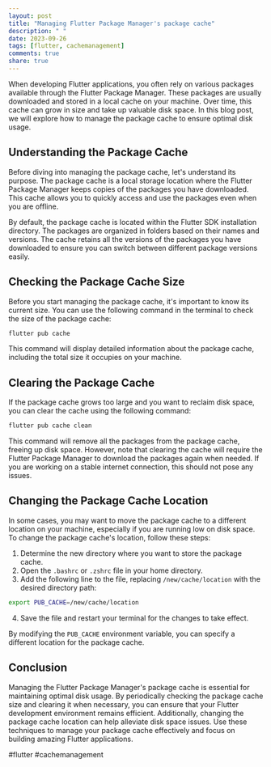 ```yaml
---
layout: post
title: "Managing Flutter Package Manager's package cache"
description: " "
date: 2023-09-26
tags: [flutter, cachemanagement]
comments: true
share: true
---
```


When developing Flutter applications, you often rely on various packages available through the Flutter Package Manager. These packages are usually downloaded and stored in a local cache on your machine. Over time, this cache can grow in size and take up valuable disk space. In this blog post, we will explore how to manage the package cache to ensure optimal disk usage.

## Understanding the Package Cache

Before diving into managing the package cache, let's understand its purpose. The package cache is a local storage location where the Flutter Package Manager keeps copies of the packages you have downloaded. This cache allows you to quickly access and use the packages even when you are offline.

By default, the package cache is located within the Flutter SDK installation directory. The packages are organized in folders based on their names and versions. The cache retains all the versions of the packages you have downloaded to ensure you can switch between different package versions easily.

## Checking the Package Cache Size

Before you start managing the package cache, it's important to know its current size. You can use the following command in the terminal to check the size of the package cache:

```bash
flutter pub cache
```

This command will display detailed information about the package cache, including the total size it occupies on your machine.

## Clearing the Package Cache

If the package cache grows too large and you want to reclaim disk space, you can clear the cache using the following command:

```bash
flutter pub cache clean
```

This command will remove all the packages from the package cache, freeing up disk space. However, note that clearing the cache will require the Flutter Package Manager to download the packages again when needed. If you are working on a stable internet connection, this should not pose any issues.

## Changing the Package Cache Location

In some cases, you may want to move the package cache to a different location on your machine, especially if you are running low on disk space. To change the package cache's location, follow these steps:

1. Determine the new directory where you want to store the package cache.
2. Open the `.bashrc` or `.zshrc` file in your home directory.
3. Add the following line to the file, replacing `/new/cache/location` with the desired directory path:

```bash
export PUB_CACHE=/new/cache/location
```

4. Save the file and restart your terminal for the changes to take effect.

By modifying the `PUB_CACHE` environment variable, you can specify a different location for the package cache.

## Conclusion

Managing the Flutter Package Manager's package cache is essential for maintaining optimal disk usage. By periodically checking the package cache size and clearing it when necessary, you can ensure that your Flutter development environment remains efficient. Additionally, changing the package cache location can help alleviate disk space issues. Use these techniques to manage your package cache effectively and focus on building amazing Flutter applications.

#flutter #cachemanagement